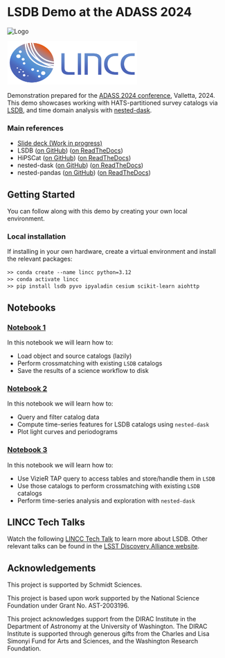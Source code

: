 # LSDB Demo at the ADASS 2024

![Logo](https://github.com/user-attachments/assets/9e658076-b7df-4d0d-909c-51bd1a088658)

<img src="https://raw.githubusercontent.com/astronomy-commons/lsdb/main/docs/lincc-logo.png" width="300" height="100">

Demonstration prepared for the [ADASS 2024 conference](https://www.um.edu.mt/events/adass2024/), Valletta, 2024.
This demo showcases working with HATS-partitioned survey catalogs via [LSDB](https://lsdb.readthedocs.io/en/stable/), and time domain analysis with [nested-dask](https://nested-dask.readthedocs.io/en/stable/).

### Main references

* [Slide deck (Work in progress)]()
* LSDB ([on GitHub](https://github.com/astronomy-commons/lsdb)) 
  ([on ReadTheDocs](https://lsdb.readthedocs.io/en/stable/))
* HiPSCat ([on GitHub](https://github.com/astronomy-commons/hipscat))
  ([on ReadTheDocs](https://hipscat.readthedocs.io/en/stable/))
* nested-dask ([on GitHub](https://github.com/lincc-frameworks/nested-dask)) 
  ([on ReadTheDocs](https://nested-dask.readthedocs.io/en/stable/))
* nested-pandas ([on GitHub](https://github.com/lincc-frameworks/nested-pandas)) 
  ([on ReadTheDocs](https://nested-pandas.readthedocs.io/en/stable/))


## Getting Started 

You can follow along with this demo by creating your own local environment.

### Local installation

If installing in your own hardware, create a virtual environment and install the relevant packages:

```
>> conda create --name lincc python=3.12
>> conda activate lincc
>> pip install lsdb pyvo ipyaladin cesium scikit-learn aiohttp
```

## Notebooks

### [Notebook 1](Notebook_1_Load_and_Xmatch.ipynb)

In this notebook we will learn how to:

- Load object and source catalogs (lazily)
- Perform crossmatching with existing `LSDB` catalogs
- Save the results of a science workflow to disk

### [Notebook 2](Notebook_2_Basic_Time_Domain.ipynb)

In this notebook we will learn how to:

- Query and filter catalog data
- Compute time-series features for LSDB catalogs using `nested-dask`
- Plot light curves and periodograms

### [Notebook 3](Notebook_3_Vizier_LSDB_Interaction.ipynb)

In this notebook we will learn how to:

- Use VizieR TAP query to access tables and store/handle them in `LSDB`
- Use those catalogs to perform crossmatching with existing `LSDB` catalogs
- Perform time-series analysis and exploration with `nested-dask`

## LINCC Tech Talks

Watch the following [LINCC Tech Talk](https://www.youtube.com/watch?v=yoGhI72Vl40) to learn more about LSDB. Other relevant talks can be found in the [LSST Discovery Alliance website](https://lsstdiscoveryalliance.org/programs/tech-talks/).

## Acknowledgements

This project is supported by Schmidt Sciences.

This project is based upon work supported by the National Science Foundation under Grant No. AST-2003196.

This project acknowledges support from the DIRAC Institute in the Department of Astronomy at the University of Washington. The DIRAC Institute is supported through generous gifts from the Charles and Lisa Simonyi Fund for Arts and Sciences, and the Washington Research Foundation.
